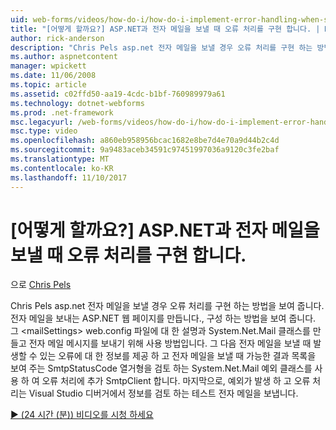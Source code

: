 ```yaml
---
uid: web-forms/videos/how-do-i/how-do-i-implement-error-handling-when-sending-email-with-aspnet
title: "[어떻게 할까요?] ASP.NET과 전자 메일을 보낼 때 오류 처리를 구현 합니다. | Microsoft Docs"
author: rick-anderson
description: "Chris Pels asp.net 전자 메일을 보낼 경우 오류 처리를 구현 하는 방법을 보여 줍니다. 그는 전자 메일을 보내는 ASP.NET 웹 페이지를 만듭니다., 중 위 및 구성 하는 방법을 보여 줍니다."
ms.author: aspnetcontent
manager: wpickett
ms.date: 11/06/2008
ms.topic: article
ms.assetid: c02ffd50-aa19-4cdc-b1bf-760989979a61
ms.technology: dotnet-webforms
ms.prod: .net-framework
msc.legacyurl: /web-forms/videos/how-do-i/how-do-i-implement-error-handling-when-sending-email-with-aspnet
msc.type: video
ms.openlocfilehash: a860eb958956bcac1682e8be7d4e70a9d44b2c4d
ms.sourcegitcommit: 9a9483aceb34591c97451997036a9120c3fe2baf
ms.translationtype: MT
ms.contentlocale: ko-KR
ms.lasthandoff: 11/10/2017
---
```

<a name="how-do-i-implement-error-handling-when-sending-email-with-aspnet"></a>[어떻게 할까요?] ASP.NET과 전자 메일을 보낼 때 오류 처리를 구현 합니다.
====================
으로 [Chris Pels](https://twitter.com/chrispels)

Chris Pels asp.net 전자 메일을 보낼 경우 오류 처리를 구현 하는 방법을 보여 줍니다. 전자 메일을 보내는 ASP.NET 웹 페이지를 만듭니다., 구성 하는 방법을 보여 줍니다. 그 &lt;mailSettings&gt; web.config 파일에 대 한 설명과 System.Net.Mail 클래스를 만들고 전자 메일 메시지를 보내기 위해 사용 방법입니다. 그 다음 전자 메일을 보낼 때 발생할 수 있는 오류에 대 한 정보를 제공 하 고 전자 메일을 보낼 때 가능한 결과 목록을 보여 주는 SmtpStatusCode 열거형을 검토 하는 System.Net.Mail 예외 클래스를 사용 하 여 오류 처리에 추가 SmtpClient 합니다. 마지막으로, 예외가 발생 하 고 오류 처리는 Visual Studio 디버거에서 정보를 검토 하는 테스트 전자 메일을 보냅니다.

[&#9654; (24 시간 (분)) 비디오를 시청 하세요](https://channel9.msdn.com/Blogs/ASP-NET-Site-Videos/how-do-i-implement-error-handling-when-sending-email-with-aspnet)
